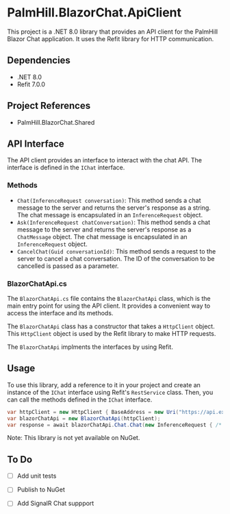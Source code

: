 ﻿# PalmHill.BlazorChat.ApiClient

This project is a .NET 8.0 library that provides an API client for the PalmHill Blazor Chat application. It uses the Refit library for HTTP communication.

## Dependencies
- .NET 8.0
- Refit 7.0.0

## Project References
- PalmHill.BlazorChat.Shared

## API Interface
The API client provides an interface to interact with the chat API. The interface is defined in the `IChat` interface.

### Methods
- `Chat(InferenceRequest conversation)`: This method sends a chat message to the server and returns the server's response as a string. The chat message is encapsulated in an `InferenceRequest` object.
- `Ask(InferenceRequest chatConversation)`: This method sends a chat message to the server and returns the server's response as a `ChatMessage` object. The chat message is encapsulated in an `InferenceRequest` object.
- `CancelChat(Guid conversationId)`: This method sends a request to the server to cancel a chat conversation. The ID of the conversation to be cancelled is passed as a parameter.

### BlazorChatApi.cs
The `BlazorChatApi.cs` file contains the `BlazorChatApi` class, which is the main entry point for using the API client. It provides a convenient way to access the interface and its methods.

The `BlazorChatApi` class has a constructor that takes a `HttpClient` object. This `HttpClient` object is used by the Refit library to make HTTP requests.

The `BlazorChatApi` implments the interfaces by using Refit.

## Usage
To use this library, add a reference to it in your project and create an instance of the `IChat` interface using Refit's `RestService` class. Then, you can call the methods defined in the `IChat` interface.

```csharp
var httpClient = new HttpClient { BaseAddress = new Uri("https://api.example.com") };
var blazorChatApi = new BlazorChatApi(httpClient);
var response = await blazorChatApi.Chat.Chat(new InferenceRequest { /* ... */ });
```

Note: This library is not yet available on NuGet.


## To Do
- [ ] Add unit tests
- [ ] Publish to NuGet
- [ ] Add SignalR Chat suppport


